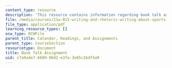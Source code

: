 ```yaml
---
content_type: resource
description: 'This resource contains information regarding book talk assignment. '
file: /media/courses/21w-015-writing-and-rhetoric-writing-about-sports-fall-2013/c7a9a4e7668096d2e3fa3e65c1bdf4a9_MIT21W_015F13_BookTalkAssi.pdf
file_type: application/pdf
learning_resource_types: []
ocw_type: OCWFile
parent_title: Calendar, Readings, and Assignments
parent_type: CourseSection
resourcetype: Document
title: Book Talk Assignment
uid: c7a9a4e7-6680-96d2-e3fa-3e65c1bdf4a9
---
```

